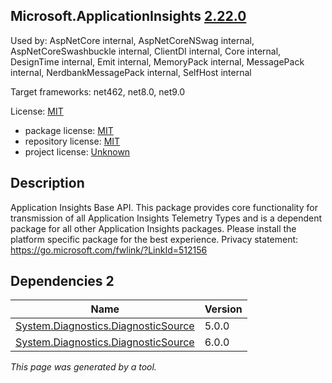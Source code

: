 ﻿Microsoft.ApplicationInsights [2.22.0](https://www.nuget.org/packages/Microsoft.ApplicationInsights/2.22.0)
--------------------

Used by: AspNetCore internal, AspNetCoreNSwag internal, AspNetCoreSwashbuckle internal, ClientDI internal, Core internal, DesignTime internal, Emit internal, MemoryPack internal, MessagePack internal, NerdbankMessagePack internal, SelfHost internal

Target frameworks: net462, net8.0, net9.0

License: [MIT](../../../../licenses/mit) 

- package license: [MIT](https://licenses.nuget.org/MIT) 
- repository license: [MIT](https://github.com/Microsoft/ApplicationInsights-dotnet) 
- project license: [Unknown](https://go.microsoft.com/fwlink/?LinkId=392727) 

Description
-----------
Application Insights Base API. This package provides core functionality for transmission of all Application Insights Telemetry Types and is a dependent package for all other Application Insights packages. Please install the platform specific package for the best experience. Privacy statement: https://go.microsoft.com/fwlink/?LinkId=512156

Dependencies 2
-----------

|Name|Version|
|----------|:----|
|[System.Diagnostics.DiagnosticSource](../../../../packages/nuget.org/system.diagnostics.diagnosticsource/5.0.0)|5.0.0|
|[System.Diagnostics.DiagnosticSource](../../../../packages/nuget.org/system.diagnostics.diagnosticsource/6.0.0)|6.0.0|

*This page was generated by a tool.*